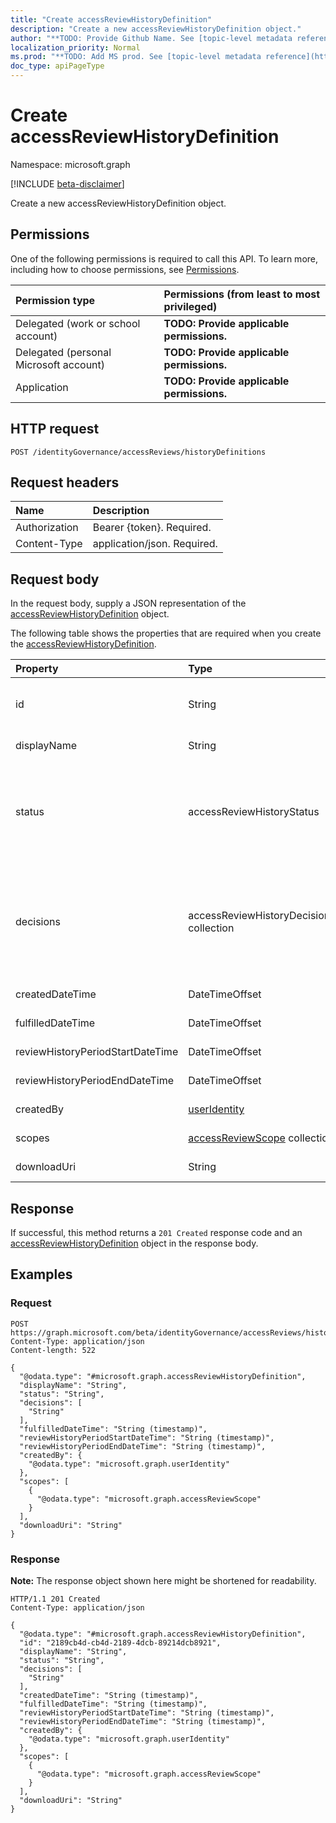 ```yaml
---
title: "Create accessReviewHistoryDefinition"
description: "Create a new accessReviewHistoryDefinition object."
author: "**TODO: Provide Github Name. See [topic-level metadata reference](https://msgo.azurewebsites.net/add/document/guidelines/metadata.html#topic-level-metadata)**"
localization_priority: Normal
ms.prod: "**TODO: Add MS prod. See [topic-level metadata reference](https://msgo.azurewebsites.net/add/document/guidelines/metadata.html#topic-level-metadata)**"
doc_type: apiPageType
---
```


# Create accessReviewHistoryDefinition
Namespace: microsoft.graph

[!INCLUDE [beta-disclaimer](../../includes/beta-disclaimer.md)]

Create a new accessReviewHistoryDefinition object.

## Permissions
One of the following permissions is required to call this API. To learn more, including how to choose permissions, see [Permissions](/graph/permissions-reference).

|Permission type|Permissions (from least to most privileged)|
|:---|:---|
|Delegated (work or school account)|**TODO: Provide applicable permissions.**|
|Delegated (personal Microsoft account)|**TODO: Provide applicable permissions.**|
|Application|**TODO: Provide applicable permissions.**|

## HTTP request

<!-- {
  "blockType": "ignored"
}
-->
``` http
POST /identityGovernance/accessReviews/historyDefinitions
```

## Request headers
|Name|Description|
|:---|:---|
|Authorization|Bearer {token}. Required.|
|Content-Type|application/json. Required.|

## Request body
In the request body, supply a JSON representation of the [accessReviewHistoryDefinition](../resources/accessreviewhistorydefinition.md) object.

The following table shows the properties that are required when you create the [accessReviewHistoryDefinition](../resources/accessreviewhistorydefinition.md).

|Property|Type|Description|
|:---|:---|:---|
|id|String|**TODO: Add Description** Inherited from [entity](../resources/entity.md)|
|displayName|String|**TODO: Add Description**|
|status|accessReviewHistoryStatus|**TODO: Add Description**. Possible values are: `done`, `inprogress`, `error`, `requested`.|
|decisions|accessReviewHistoryDecisionFilter collection|**TODO: Add Description**. Possible values are: `approve`, `deny`, `notReviewed`, `dontKnow`, `notNotified`.|
|createdDateTime|DateTimeOffset|**TODO: Add Description**|
|fulfilledDateTime|DateTimeOffset|**TODO: Add Description**|
|reviewHistoryPeriodStartDateTime|DateTimeOffset|**TODO: Add Description**|
|reviewHistoryPeriodEndDateTime|DateTimeOffset|**TODO: Add Description**|
|createdBy|[userIdentity](../resources/useridentity.md)|**TODO: Add Description**|
|scopes|[accessReviewScope](../resources/accessreviewscope.md) collection|**TODO: Add Description**|
|downloadUri|String|**TODO: Add Description**|



## Response

If successful, this method returns a `201 Created` response code and an [accessReviewHistoryDefinition](../resources/accessreviewhistorydefinition.md) object in the response body.

## Examples

### Request
<!-- {
  "blockType": "request",
  "name": "create_accessreviewhistorydefinition_from_"
}
-->
``` http
POST https://graph.microsoft.com/beta/identityGovernance/accessReviews/historyDefinitions
Content-Type: application/json
Content-length: 522

{
  "@odata.type": "#microsoft.graph.accessReviewHistoryDefinition",
  "displayName": "String",
  "status": "String",
  "decisions": [
    "String"
  ],
  "fulfilledDateTime": "String (timestamp)",
  "reviewHistoryPeriodStartDateTime": "String (timestamp)",
  "reviewHistoryPeriodEndDateTime": "String (timestamp)",
  "createdBy": {
    "@odata.type": "microsoft.graph.userIdentity"
  },
  "scopes": [
    {
      "@odata.type": "microsoft.graph.accessReviewScope"
    }
  ],
  "downloadUri": "String"
}
```


### Response
**Note:** The response object shown here might be shortened for readability.
<!-- {
  "blockType": "response",
  "truncated": true,
  "@odata.type": "microsoft.graph.accessReviewHistoryDefinition"
}
-->
``` http
HTTP/1.1 201 Created
Content-Type: application/json

{
  "@odata.type": "#microsoft.graph.accessReviewHistoryDefinition",
  "id": "2189cb4d-cb4d-2189-4dcb-89214dcb8921",
  "displayName": "String",
  "status": "String",
  "decisions": [
    "String"
  ],
  "createdDateTime": "String (timestamp)",
  "fulfilledDateTime": "String (timestamp)",
  "reviewHistoryPeriodStartDateTime": "String (timestamp)",
  "reviewHistoryPeriodEndDateTime": "String (timestamp)",
  "createdBy": {
    "@odata.type": "microsoft.graph.userIdentity"
  },
  "scopes": [
    {
      "@odata.type": "microsoft.graph.accessReviewScope"
    }
  ],
  "downloadUri": "String"
}
```

